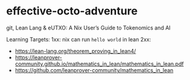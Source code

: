 # effective-octo-adventure
git, Lean Lang &amp; eUTXO: A Nix User’s Guide to Tokenomics and AI

Learning Targets:
1xx: nix can run `hello world` in lean
2xx: 
- https://lean-lang.org/theorem_proving_in_lean4/
- https://leanprover-community.github.io/mathematics_in_lean/mathematics_in_lean.pdf
- https://github.com/leanprover-community/mathematics_in_lean
